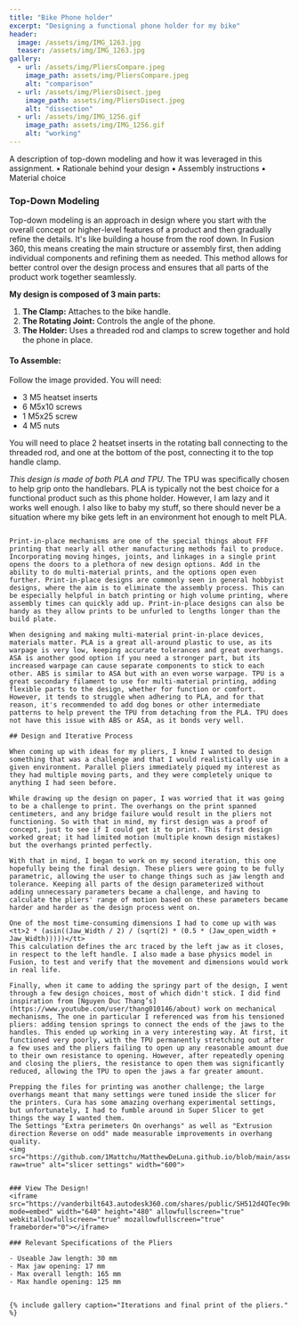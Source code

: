```yaml
---
title: "Bike Phone holder"
excerpt: "Designing a functional phone holder for my bike"
header:
  image: /assets/img/IMG_1263.jpg
  teaser: /assets/img/IMG_1263.jpg
gallery:
  - url: /assets/img/PliersCompare.jpeg
    image_path: assets/img/PliersCompare.jpeg
    alt: "comparison"
  - url: /assets/img/PliersDisect.jpeg
    image_path: assets/img/PliersDisect.jpeg
    alt: "dissection"
  - url: /assets/img/IMG_1256.gif
    image_path: assets/img/IMG_1256.gif
    alt: "working"
---
```


A description of top-down modeling and how it was leveraged in this
assignment.
▪ Rationale behind your design
▪ Assembly instructions
▪ Material choice

### Top-Down Modeling

Top-down modeling is an approach in design where you start with the overall concept or higher-level features of a product and then gradually refine the details. It's like building a house from the roof down. In Fusion 360, this means creating the main structure or assembly first, then adding individual components and refining them as needed. This method allows for better control over the design process and ensures that all parts of the product work together seamlessly.

**My design is composed of 3 main parts:**

1. **The Clamp:** Attaches to the bike handle.
2. **The Rotating Joint:** Controls the angle of the phone.
3. **The Holder:** Uses a threaded rod and clamps to screw together and hold the phone in place.

#### To Assemble:

Follow the image provided. You will need:

- 3 M5 heatset inserts
- 6 M5x10 screws
- 1 M5x25 screw
- 4 M5 nuts

You will need to place 2 heatset inserts in the rotating ball connecting to the threaded rod, and one at the bottom of the post, connecting it to the top handle clamp.

*This design is made of both PLA and TPU.* The TPU was specifically chosen to help grip onto the handlebars. PLA is typically not the best choice for a functional product such as this phone holder. However, I am lazy and it works well enough. I also like to baby my stuff, so there should never be a situation where my bike gets left in an environment hot enough to melt PLA.

~~~~~~~~~~~~~~~~~~~~~~~~~~~~~~~~

Print-in-place mechanisms are one of the special things about FFF printing that nearly all other manufacturing methods fail to produce. Incorporating moving hinges, joints, and linkages in a single print opens the doors to a plethora of new design options. Add in the ability to do multi-material prints, and the options open even further. Print-in-place designs are commonly seen in general hobbyist designs, where the aim is to eliminate the assembly process. This can be especially helpful in batch printing or high volume printing, where assembly times can quickly add up. Print-in-place designs can also be handy as they allow prints to be unfurled to lengths longer than the build plate.

When designing and making multi-material print-in-place devices, materials matter. PLA is a great all-around plastic to use, as its warpage is very low, keeping accurate tolerances and great overhangs. ASA is another good option if you need a stronger part, but its increased warpage can cause separate components to stick to each other. ABS is similar to ASA but with an even worse warpage. TPU is a great secondary filament to use for multi-material printing, adding flexible parts to the design, whether for function or comfort. However, it tends to struggle when adhering to PLA, and for that reason, it's recommended to add dog bones or other intermediate patterns to help prevent the TPU from detaching from the PLA. TPU does not have this issue with ABS or ASA, as it bonds very well.

## Design and Iterative Process

When coming up with ideas for my pliers, I knew I wanted to design something that was a challenge and that I would realistically use in a given environment. Parallel pliers immediately piqued my interest as they had multiple moving parts, and they were completely unique to anything I had seen before.

While drawing up the design on paper, I was worried that it was going to be a challenge to print. The overhangs on the print spanned centimeters, and any bridge failure would result in the pliers not functioning. So with that in mind, my first design was a proof of concept, just to see if I could get it to print. This first design worked great; it had limited motion (multiple known design mistakes) but the overhangs printed perfectly.

With that in mind, I began to work on my second iteration, this one hopefully being the final design. These pliers were going to be fully parametric, allowing the user to change things such as jaw length and tolerance. Keeping all parts of the design parameterized without adding unnecessary parameters became a challenge, and having to calculate the pliers' range of motion based on these parameters became harder and harder as the design process went on. 

One of the most time-consuming dimensions I had to come up with was 
<tt>2 * (asin((Jaw_Width / 2) / (sqrt(2) * (0.5 * (Jaw_open_width + Jaw_Width)))))</tt> 
This calculation defines the arc traced by the left jaw as it closes, in respect to the left handle. I also made a base physics model in Fusion, to test and verify that the movement and dimensions would work in real life.

Finally, when it came to adding the springy part of the design, I went through a few design choices, most of which didn't stick. I did find inspiration from [Nguyen Duc Thang’s](https://www.youtube.com/user/thang010146/about) work on mechanical mechanisms, The one in particular I referenced was from his tensioned pliers: adding tension springs to connect the ends of the jaws to the handles. This ended up working in a very interesting way. At first, it functioned very poorly, with the TPU permanently stretching out after a few uses and the pliers failing to open up any reasonable amount due to their own resistance to opening. However, after repeatedly opening and closing the pliers, the resistance to open them was significantly reduced, allowing the TPU to open the jaws a far greater amount.

Prepping the files for printing was another challenge; the large overhangs meant that many settings were tuned inside the slicer for the printers. Cura has some amazing overhang experimental settings, but unfortunately, I had to fumble around in Super Slicer to get things the way I wanted them.
The Settings "Extra perimeters On overhangs" as well as "Extrusion direction Reverse on odd" made measurable improvements in overhang quality.
<img src="https://github.com/1Mattchu/MatthewDeLuna.github.io/blob/main/assets/img/SlicerSettings.png?raw=true" alt="slicer settings" width="600">


### View The Design!
<iframe src="https://vanderbilt643.autodesk360.com/shares/public/SH512d4QTec90decfa6efbce02b5a7c83498?mode=embed" width="640" height="480" allowfullscreen="true" webkitallowfullscreen="true" mozallowfullscreen="true"  frameborder="0"></iframe>

### Relevant Specifications of the Pliers

- Useable Jaw length: 30 mm
- Max jaw opening: 17 mm
- Max overall length: 165 mm
- Max handle opening: 125 mm


{% include gallery caption="Iterations and final print of the pliers." %}
